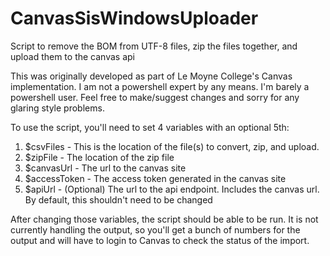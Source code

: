 CanvasSisWindowsUploader
========================

Script to remove the BOM from UTF-8 files, zip the files together, and upload them to the canvas api

This was originally developed as part of Le Moyne College's Canvas implementation. I am not a powershell expert 
by any means. I'm barely a powershell user. Feel free to make/suggest changes and sorry for any glaring style 
problems.


To use the script, you'll need to set 4 variables with an optional 5th:
1. $csvFiles - This is the location of the file(s) to convert, zip, and upload. 
2. $zipFile - The location of the zip file
3. $canvasUrl - The url to the canvas site
4. $accessToken - The access token generated in the canvas site
5. $apiUrl - (Optional) The url to the api endpoint. Includes the canvas url. By default, this shouldn't need to be changed


After changing those variables, the script should be able to be run. It is not currently handling the output, so you'll
get a bunch of numbers for the output and will have to login to Canvas to check the status of the import.
